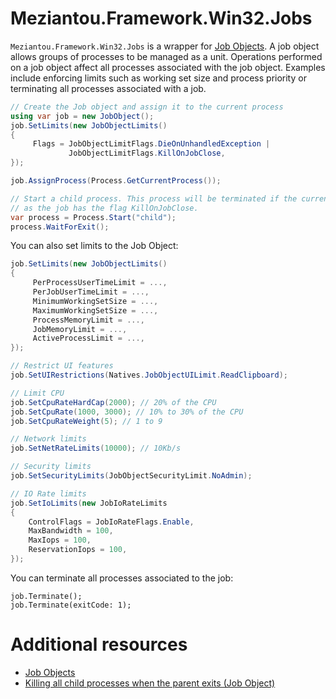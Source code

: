 # Meziantou.Framework.Win32.Jobs

`Meziantou.Framework.Win32.Jobs` is a wrapper for [Job Objects](https://learn.microsoft.com/en-us/windows/win32/procthread/job-objects?WT.mc_id=DT-MVP-5003978). A job object allows groups of processes to be managed as a unit. Operations performed on a job object affect all processes associated with the job object. Examples include enforcing limits such as working set size and process priority or terminating all processes associated with a job.

```c#
// Create the Job object and assign it to the current process
using var job = new JobObject();
job.SetLimits(new JobObjectLimits()
{
     Flags = JobObjectLimitFlags.DieOnUnhandledException |
             JobObjectLimitFlags.KillOnJobClose,
});

job.AssignProcess(Process.GetCurrentProcess());

// Start a child process. This process will be terminated if the current process exits
// as the job has the flag KillOnJobClose.
var process = Process.Start("child");
process.WaitForExit();
```

You can also set limits to the Job Object:

````c#
job.SetLimits(new JobObjectLimits()
{
     PerProcessUserTimeLimit = ...,
     PerJobUserTimeLimit = ...,
     MinimumWorkingSetSize = ...,
     MaximumWorkingSetSize = ...,
     ProcessMemoryLimit = ...,
     JobMemoryLimit = ...,
     ActiveProcessLimit = ...,
});

// Restrict UI features
job.SetUIRestrictions(Natives.JobObjectUILimit.ReadClipboard);

// Limit CPU
job.SetCpuRateHardCap(2000); // 20% of the CPU
job.SetCpuRate(1000, 3000); // 10% to 30% of the CPU
job.SetCpuRateWeight(5); // 1 to 9

// Network limits
job.SetNetRateLimits(10000); // 10Kb/s

// Security limits
job.SetSecurityLimits(JobObjectSecurityLimit.NoAdmin);

// IO Rate limits
job.SetIoLimits(new JobIoRateLimits
{
    ControlFlags = JobIoRateFlags.Enable,
    MaxBandwidth = 100,
    MaxIops = 100,
    ReservationIops = 100,
});
````

You can terminate all processes associated to the job:

````
job.Terminate();
job.Terminate(exitCode: 1);
````

# Additional resources

- [Job Objects](https://learn.microsoft.com/en-us/windows/win32/procthread/job-objects?WT.mc_id=DT-MVP-5003978)
- [Killing all child processes when the parent exits (Job Object)](https://www.meziantou.net/killing-all-child-processes-when-the-parent-exits-job-object.htm)
